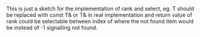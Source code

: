 This is just a sketch for the implementation of rank and select, eg. T should
be replaced with const T& or T& in real implementation and return value of rank 
could be selectable between index of where the not found item would
be instead of -1 signalling not found.
